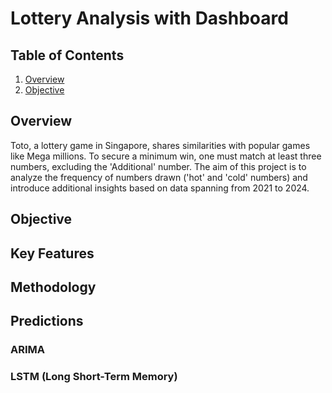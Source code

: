 # Lottery Analysis with Dashboard 

## Table of Contents

1) [Overview](#overview)
2) [Objective](#objective)

## Overview
Toto, a lottery game in Singapore, shares similarities with popular games like Mega millions. To secure a minimum win, one must match at least three numbers, excluding the 'Additional' number. The aim of this project is to analyze the frequency of numbers drawn ('hot' and 'cold' numbers) and introduce additional insights based on data spanning from 2021 to 2024.

## Objective

## Key Features

## Methodology

## Predictions

### ARIMA

### LSTM (Long Short-Term Memory)
